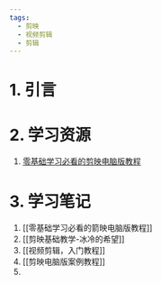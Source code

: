 ```yaml
---
tags:
  - 剪映
  - 视频剪辑
  - 剪辑
---
```

# 1. 引言


# 2. 学习资源
1. [零基础学习必看的剪映电脑版教程](https://www.bilibili.com/video/BV17K4y1F7CR/?spm_id_from=333.999.0.0&vd_source=d1167fc706d8bb4a356a82d19d9d3304)
# 3. 学习笔记
1. [[零基础学习必看的箭映电脑版教程]]
2. [[剪映基础教学-冰冷的希望]]
3. [[视频剪辑，入门教程]]
4. [[剪映电脑版案例教程]]
5. 